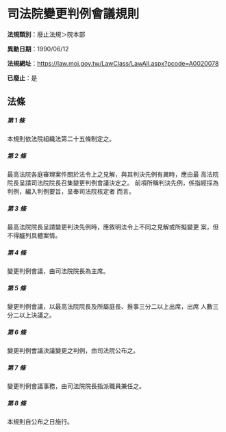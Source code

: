 # 司法院變更判例會議規則

**法規類別**：廢止法規＞院本部

**異動日期**：1990/06/12  

**法規網址**：https://law.moj.gov.tw/LawClass/LawAll.aspx?pcode=A0020078

**已廢止**：是



## 法條
##### 第 1 條
本規則依法院組織法第二十五條制定之。

##### 第 2 條
最高法院各庭審理案件關於法令上之見解，與其判決先例有異時，應由最
高法院院長呈請司法院院長召集變更判例會議決定之。
前項所稱判決先例，係指經採為判例，編入判例要旨，呈奉司法院核定者
而言。

##### 第 3 條
最高法院院長呈請變更判決先例時，應敘明法令上不同之見解或所擬變更
案，但不得臚列具體案情。

##### 第 4 條
變更判例會議，由司法院院長為主席。

##### 第 5 條
變更判例會議，以最高法院院長及所屬庭長、推事三分二以上出席，出席
人數三分二以上決議之。

##### 第 6 條
變更判例會議決議變更之判例，由司法院公布之。

##### 第 7 條
變更判例會議事務，由司法院院長指派職員兼任之。

##### 第 8 條
本規則自公布之日施行。


